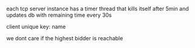 each tcp server instance has a timer thread that kills itself after 5min and updates db with remaining time every 30s

client unique key: name

we dont care if the highest bidder is reachable